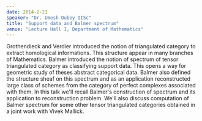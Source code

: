 ```yaml
---
date: 2014-2-21
speaker: "Dr. Umesh Dubey IISc"
title: "Support data and Balmer spectrum"
venue: "Lecture Hall I, Department of Mathematics"
---
```

Grothendieck and Verdier introduced the notion of triangulated
category to extract homological informations. This structure appear in
many branches of Mathematics. Balmer introduced the notion of spectrum of
tensor triangulated category as classifying support data. This opens a way
for geometric study of theses abstract categorical data. Balmer also
defined the structure sheaf on this spectrum and as an application
reconstructed large class of schemes from the category of perfect
complexes associated with them. In this talk we'll recall Balmer's
construction of spectrum and its application to reconstruction problem.
We'll also discuss computation of Balmer spectrum for some other tensor
triangulated categories obtained in a joint work with Vivek Mallick.
